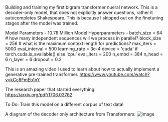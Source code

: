 Building and training my first bigram transformer nueral network. This is a decoder-only model, that does not explicitly answer questions, rather it autocompletes Shakespeare. This is because I skipped out on the finetuning stages after the model was trained. 


Model Parameters - 10.78 Million
Model Hyperparameters - 
batch_size = 64 # how many independent sequences will we process in parallel?
block_size = 256 # what is the maximum context length for predictions?
max_iters = 5000
eval_interval = 500
learning_rate = 3e-4
device = 'cuda' if torch.cuda.is_available() else 'cpu'
eval_iters = 200
n_embd = 384
n_head = 6
n_layer = 6
dropout = 0.2

This is an amazing video I used to learn about how to actually implement a generative pre-trained transformer.
https://www.youtube.com/watch?v=kCc8FmEb1nY

The research paper that started everything:
https://arxiv.org/pdf/1706.03762

To Do:
Train this model on a different corpus of text data!

A diagram of the decoder only architecture from Transformers:
![image](https://github.com/user-attachments/assets/860fad93-fba3-48bd-a0f2-0c1eb979c7cd)

